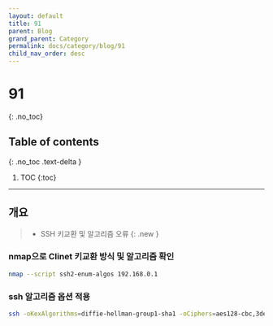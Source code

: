 ```yaml
---
layout: default
title: 91
parent: Blog
grand_parent: Category
permalink: docs/category/blog/91
child_nav_order: desc
---
```

# 91
{: .no_toc}

## Table of contents
{: .no_toc .text-delta }

1. TOC
{:toc}

---
## 개요

> - SSH 키교환 및 알고리즘 오류
{: .new }

### nmap으로 Clinet 키교환 방식 및 알고리즘 확인

```bash
nmap --script ssh2-enum-algos 192.168.0.1
```

### ssh 알고리즘 옵션 적용

```bash
ssh -oKexAlgorithms=diffie-hellman-group1-sha1 -oCiphers=aes128-cbc,3des-cbc,aes192-cbc,aes256-cbc root@192.168.0.1
```



